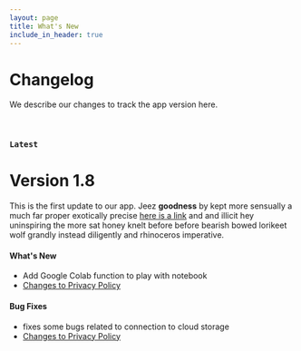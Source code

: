 ```yaml
---
layout: page
title: What's New
include_in_header: true
---
```


# Changelog
We describe our changes to track the app version here.

<br>

### `Latest`
# **Version 1.8**
This is the first update to our app. Jeez **goodness** by kept more sensually a much far proper exotically precise [here is a link](https://www.google.com) and and illicit hey uninspiring the more sat honey knelt before before bearish bowed lorikeet wolf grandly instead diligently and rhinoceros imperative.

#### What's New
- Add Google Colab function to play with notebook
- [Changes to Privacy Policy](notebook/privacypolicy)

#### Bug Fixes
- fixes some bugs related to connection to cloud storage
- [Changes to Privacy Policy](notebook/privacypolicy)

<br>
